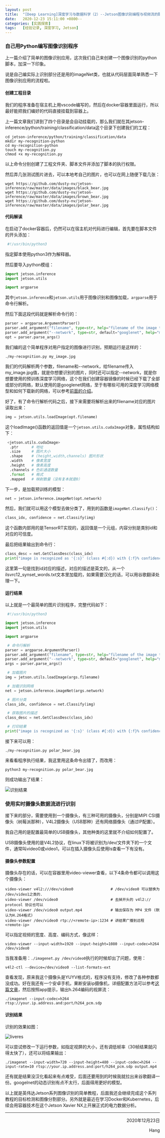 ```yaml
---
layout: post
title:  "[Deep Learning]深度学习与数据科学（2）--Jetson图像识别编程与视频流的配置"
date:   2020-12-23 15:11:00 +0800--
categories: [实践探索]
tags:   [经验记录, 深度学习, Jetson]
---
```


### 自己用Python编写图像识别程序

上一篇介绍了简单的图像识别应用，这次我们自己来创建一个图像识别的python脚本，加深一下印象。

说是自己编实际上识别部分还是用的imageNet类，也就从代码层面简单熟悉一下图像识别应用的流程啦。

#### 创建工程目录

我们的程序准备在宿主机上用vscode编写的，然后在docker容器里面运行，所以最好能把我们编好的代码直接挂载到容器上。

上一篇文章我们讲到了四个目录是会自动挂载的，那么我们就在其jetson-inference/python/training/classification/data这个目录下创建我们的工程：

```shell
cd jetson-inference/python/training/classification/data
mkdir my-recognition-python
cd my-recognition-python
touch my-recognition.py
chmod +x my-recognition.py
```

以上命令分别创建了工程文件夹、脚本文件并添加了脚本的执行权限。

然后弄几张测试图片进去，可以本地考自己的图片，也可以在网上随便下载几张：

```shell
wget https://github.com/dusty-nv/jetson-inference/raw/master/data/images/black_bear.jpg 
wget https://github.com/dusty-nv/jetson-inference/raw/master/data/images/brown_bear.jpg
wget https://github.com/dusty-nv/jetson-inference/raw/master/data/images/polar_bear.jpg 
```
#### 代码解读

在启动了docker容器后，仍然可以在宿主机对代码进行编辑，首先要在脚本文件的开头添加：

```python
 #!/usr/bin/python3
```

指定脚本使用python3作为解释器。

然后要导入python模组：

```python
import jetson.inference
import jetson.utils

import argparse
```

其中```jetson.inference```和```jetson.utils```用于图像识别和图像加载，```argparse```用于命令行解析。

然后下面这段代码就是解析命令行的：

```python
parser = argparse.ArgumentParser()
parser.add_argument("filename", type=str, help="filename of the image to process")
parser.add_argument("--network", type=str, default="googlenet", help="model to use, can be:  googlenet, resnet-18, ect. (see --help for others)")
opt = parser.parse_args()
```

我们编的这个简单程序对用户指定的图像进行识别，预期运行是这样的：

```shell
./my-recognition.py my_image.jpg
```
我们的代码解析两个参数，filename和--network，给filename传入my_image.jpg值，就是你想要识别的图片，同时还可以指定--network，就是你想要使用的预训练深度学习网络，这个在我们创建容器镜像的时候已经下载了全部或部分的网络，默认使用的是googlenet网络，至于有哪些可用的深度学习网络模型和如何下载新的网络，可以参考[前面的介绍](https://github.com/dusty-nv/jetson-inference/blob/master/docs/imagenet-console-2.md#downloading-other-classification-models)。

好了，有了命令行解析代码之后，接下来需要将解析出来的filename对应的图片读取出来：

```python
img = jetson.utils.loadImage(opt.filename)
```

这个loadImage()函数的返回值是一个```jetson.utils.cudaImage```对象，属性结构如下：

```python
 <jetson.utils.cudaImage>
  .ptr      # 地址
  .size     # 图片大小
  .shape    # (height,width,channels) 图片形状
  .width    # 像素宽度
  .height   # 像素高度
  .channels # 色彩通道数量
  .format   # 格式
  .mapped   # 映射数量（没有复本就是0）
```

下一步，是加载预训练的模型：

```python
net = jetson.inference.imageNet(opt.network)
```

然后，我们就可以用这个模型去做分类了，用到的函数是```imageNet.Classify()```：

```python
class_idx, confidence = net.Classify(img)
```

这个函数内部用的是TensorRT实现的，返回值是一个元组，内容分别是类别id和对应的可信度。

最后把结果输出到命令行：

```python
class_desc = net.GetClassDesc(class_idx)
print("image is recognized as '{:s}' (class #{:d}) with {:f}% confidence".format(class_desc, class_idx, confidence * 100))
```

这里第一句是找到id对应的描述，对应的描述是英文的，从一个ilsvrc12_synset_words.txt文本里加载的，如果需要汉化的话，可以用谷歌翻译处理一下。

#### 运行结果

以上就是一个最简单的图片识别程序，完整代码如下：

```python
 #!/usr/bin/python3

import jetson.inference
import jetson.utils

import argparse

 # 命令行解析
parser = argparse.ArgumentParser()
parser.add_argument("filename", type=str, help="filename of the image to process")
parser.add_argument("--network", type=str, default="googlenet", help="model to use, can be:  googlenet, resnet-18, ect.")
args = parser.parse_args()

 # 加载图片
img = jetson.utils.loadImage(args.filename)

 # 加载识别网络
net = jetson.inference.imageNet(args.network)

 # 图片分类
class_idx, confidence = net.Classify(img)

 # 获取图片的描述
class_desc = net.GetClassDesc(class_idx)

 # 打印结果
print("image is recognized as '{:s}' (class #{:d}) with {:f}% confidence".format(class_desc, class_idx, confidence * 100))
```
接下来可以用：

```shell
./my-recognition.py polar_bear.jpg
```
来看看程序执行结果，我这里用这条命令出错了，而改用：

```shell
python3 my-recognition.py polar_bear.jpg
```

则成功输出了结果：

![识别结果](/images/20201223/recongres.png)

### 使用实时摄像头数据流进行识别

接下来的部分，需要使用到一个摄像头，有三种可用的摄像头，分别是MIPI CSI摄像头（树莓派那种），V4L2摄像头（USB那种）还有网络摄像头（通过IP配置）。

我自己用的是配置最简单的USB摄像头，其他种类的这里就不介绍如何配置了。

USB摄像头使用的是V4L2协议，在linux下将被识别为/dev/文件夹下的一个文件，通常叫video0或video1，可以在插入摄像头后使用ls查看一下有没有。

#### 摄像头参数配置

摄像头存在的话，可以在容器里用video-viewer查看，以下4条命令都可以调用这个摄像头：

```shell
video-viewer v4l2:///dev/video0                 # /dev/video0 可以替换为 /dev/video1之类的.
video-viewer /dev/video0                        # 去掉开头的 v4l2:// protocol 协议也可以
video-viewer /dev/video0 output.mp4             # 输出保存为 MP4 文件 (默认为H.264格式)
video-viewer /dev/video0 rtp://<remote-ip>:1234 # 讲结果广播到远程 <remote-ip>
```

可以指定视频的宽度、高度、编码方式，像这样：

```shell
video-viewer --input-width=1920 --input-height=1080 --input-codec=h264 /dev/video0
```

当我准备用：```./imagenet.py /dev/video0```执行的时候却出了问题，使用：

```shell
v4l2-ctl --device=/dev/video0 --list-formats-ext
```

查看发现，原来我这个摄像头是YUYV格式的，程序没有支持，修改了各种参数都没成功。好在我还有一个安卓手机，果断安装ip摄像机，详细配置方法可以参考[这篇文章](https://www.appinn.com/surveillance-station-with-android-ip-camera/)，然后按照app提示，输出h.264编码的视屏流：

```
./imagenet --input-codec=h264 rtsp://your.ip.address.and:port/h264_pcm.sdp
```

#### 识别结果

识别的效果如图：

![liveres](/images/20201223/liveres.png)

可以尝试修改一下运行参数，如指定视屏的大小，还有调低帧率（30帧结果就闪得太快了），还可以将结果输出：

```shell
./imagenet --input-width=720 --input-height=480 --input-codec=h264 --input-rate=10 rtsp://your.ip.address.and:port/h264_pcm.sdp output.mp4
```

还有就是结果没汉化看起来有点难受，后面还要用到的时候我就拉出来谷歌翻译一份。googelnet的动态识别有点不太行，后面得用更好的模型。

以上就是英伟达Jetson系列图像识别的简单教程，后面我还会继续完成这个系列教程的目标检测和图像分割部分。另外就是最近在学习Docker和Kubernetes，后续会用容器技术在这个Jetson Xavier NX上开展正式的电力数据分析。

___




<p align = "right">2020年12月23日</p>
<p align = "right">Hang</p>

